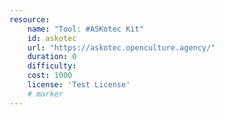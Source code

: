 ```yaml
---
resource:
    name: "Tool: #ASKotec Kit"
    id: askotec
    url: "https://askotec.openculture.agency/"
    duration: 0
    difficulty: 
    cost: 1000
    license: 'Test License'
    # marker
---
```

